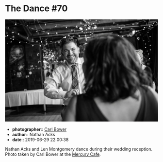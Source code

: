 # The Dance \#70

![Nathan Acks and Len Montgomery dance](assets/2019-06-29-set-4-the-dance-70.webp)

* **photographer**:: [Carl Bower](https://carlbowerphotos.com)  
* **author**:: Nathan Acks  
* **date**:: 2019-06-29 22:00:38

Nathan Acks and Len Montgomery dance during their wedding reception. Photo taken by Carl Bower at the [Mercury Cafe](http://mercurycafe.com).
